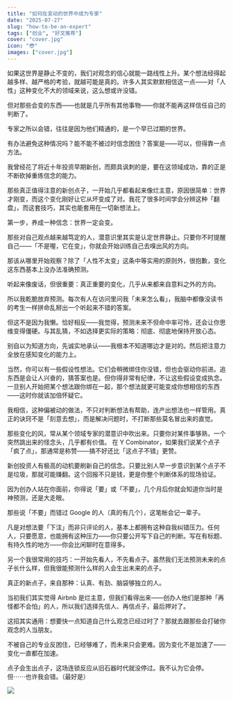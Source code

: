 ```yaml
---
title: "如何在变动的世界中成为专家"
date: "2025-07-27"
slug: "how-to-be-an-expert"
tags: ["创业", "好文推荐"]
cover: "cover.jpg"
icon: "😎"
images: ["cover.jpg"]
---
```

如果这世界是静止不变的，我们对观念的信心就能一路线性上升。某个想法经得起越多样、越严格的考验，就越可能是真的。许多人其实默默相信这一点——对「人性」这种变化不大的领域来说，这么想或许没错。



但对那些会变的东西——也就是几乎所有其他事物——你就不能再这样信任自己的判断了。



专家之所以会错，往往是因为他们精通的，是一个早已过期的世界。



有办法避免这种情况吗？能不能不被过时信念困住？答案是——可以，但得靠一点方法。



我曾经花了将近十年投资早期新创，而颇具讽刺的是，要在这领域成功，靠的正是不断砍掉重练信念的能力。



那些真正值得注意的新创点子，一开始几乎都看起来像烂主意，原因很简单：世界才刚变，而这个变化刚好让它从坏变成了对。我花了很多时间学会分辨这种「翻盘」，而这套技巧，其实也能套用在一切新想法上。



第一步，养成一种信念：世界一定会变。



那些对自己观点越来越笃定的人，潜意识里其实是认定世界静止。只要你不时提醒自己——「不是喔，它在变」，你就会开始训练自己去嗅出风的方向。



那该从哪里开始观察？除了「人性不太变」这条中等实用的原则外，很抱歉，变化这东西基本上没办法准确预测。



听起来像废话，但很重要：真正重要的变化，几乎从来都来自意料之外的方向。



所以我乾脆放弃预测。每次有人在访问里问我「未来怎么看」，我脑中都像没读书的考生一样拼命乱掰出一个听起来不错的答案。



但这不是因为我懒。恰好相反——我觉得，预测未来不但命中率可怜，还会让你思维变得僵硬。与其乱猜，不如选择更实际的策略：彻底、彻底地保持开放心态。



别自以为知道方向，先诚实地承认——我根本不知道哪边才是对的。然后把注意力全放在感知变化的能力上。



当然，你可以有一些假设性想法。它们会稍微绑住你没错，但也会驱动你前进。追东西是会让人兴奋的，猜答案也是。但你得非常有纪律，不让这些假设变成执念。
一旦别人开始把某个想法跟你绑在一起，那个想法就更可能变成你想相信的东西——这时你就该加倍怀疑它。



我相信，这种偏被动的做法，不只对判断想法有帮助，连产出想法也一样管用。真正的诀窍不是「刻意去想」，而是解决问题时，不打断那些莫名冒出来的直觉。



那些变化的风，常从某个领域专家的潜意识中吹出来。只要你对某件事够熟，一个突然跳出来的怪念头，几乎都有价值。
在 Y Combinator，如果我们说某个点子「疯了点」，那通常是称赞——搞不好还比「这点子不错」更赞。



新创投资人有极高的动机要刷新自己的信念。只要比别人早一步意识到某个点子不是垃圾，那就可能赚翻。这个回报不只是钱，更是你整个判断体系的现场验证。



因为创办人站在你面前，你得说「要」或「不要」，几个月后你就会知道你当时是神预测，还是大走眼。



那些说「不要」而错过 Google 的人（真的有几个），这笔帐会记一辈子。



凡是对想法要「下注」而非只评论的人，基本上都拥有这种自我纠错压力。任何人，只要愿意，也能拥有这种压力——你只要公开写下自己的判断。写在有标题、有持久性的地方——你会比闲聊时在意得多。



另一个我很常用的技巧：一开始先看人，不先看点子。虽然我们无法预测未来的点子长什么样，但我很能预测什么样的人会生出未来的点子。



真正的新点子，来自那种：认真、有劲、脑袋够独立的人。



当初我们其实觉得 Airbnb 是烂主意，但我们看得出来——创办人他们是那种「再怪都不会怕」的人，所以我们选择先信人、再信点子，最后押对了。



这招其实通用：想要快一点知道自己什么观念已经过时了？那就去跟那些会打破你观念的人当朋友。



不被自己的专业反困住，已经够难了，而未来只会更难。因为变化不是加速了——变化一直都在加速。



点子会生出点子，这场连锁反应从旧石器时代就没停过。我不认为它会停。
但⋯⋯也许我会错。（最好是）




![](https://prod-files-secure.s3.us-west-2.amazonaws.com/112d0858-5090-4d34-a606-b75eb8d65fd2/46476355-9cf3-4e99-9b7a-3531bc426380/1000202064.png?X-Amz-Algorithm=AWS4-HMAC-SHA256&X-Amz-Content-Sha256=UNSIGNED-PAYLOAD&X-Amz-Credential=ASIAZI2LB466ZR6EHWUG%2F20250922%2Fus-west-2%2Fs3%2Faws4_request&X-Amz-Date=20250922T172938Z&X-Amz-Expires=3600&X-Amz-Security-Token=IQoJb3JpZ2luX2VjEKn%2F%2F%2F%2F%2F%2F%2F%2F%2F%2FwEaCXVzLXdlc3QtMiJHMEUCIEFN7Rj6sz8uSgtgQOSrdGdXX%2BOG7FoCKGhU71qwXTe6AiEAqxBAUh45oPTCUa3fNiLG6Px0u5prOoKzE3de%2FLaZzT0q%2FwMIMhAAGgw2Mzc0MjMxODM4MDUiDEjSt4CwhM3bsrWytCrcA7OYl1FbLp1pADZcrDoxFrEc5l0pF5kr43DLsjlaVnYLiCyKKL6jEEPMUE28Qt7gIanf1x2EkZfwELW3myxEi1XKn01OPnjN14ZbXOZRI5qbqF3TQ1R8wd5EdOOdzXlL1TX3SgXfPbq6W%2Bx6hmlnAlhaH8ReLgQzFGEc4A8LZErPM71iNmbz%2Fq9%2BuOwNk9dqHGxoP%2FkWWHOKUSbdnX18kGL7s%2Fka2mA%2Bg4FxWs2gDjP5lgD7bqWbSbsK59QS9GhxuMHlHrpfApMLEsGIFhw8KIP56KuBmLnFb7v5wlDFCb%2FZEjUIWmjoOM%2FheBDz1LkjJFM0Zh3tOhbSh0lrIroVX4t%2Fj4NTbNDXHQCspKnsNmNlAU2IlpOGpW6Qq8Ipu6TPYDGoEkauMpRPdIH3sFnqnRl%2ByRM87txPY7wAErjWXQkWff5YtxpohCRSkcbsbnCO2OHK2bxPqKJZN5Q5j1UnEHKdKfFI%2Ber%2B%2FtAIHjDF%2FpfogDsLtWawo7r2y%2BYuFLEzz9HD9WEb8KbeO4YFdIotod0M0%2BbkHJs%2F8pYFk1uRqSvskNAXiYJ2I%2F8oI1F%2FpWpz0OjrA8cUuOlI5Cc%2FkB1hQXP4Wf3ajLs0x98LRuXXSI2BbPoKov1vyJ%2BidX%2FqMJeCxsYGOqUBX%2FpcaiLFYKlP1zmwluRgLO3T70emF6Ul%2Fk7t5BQ5gRuoL1j%2BIKAj%2FRDNNbv%2BTXZzUGCBVZ464D0n6yOXThk2lTWcZXBmkBGxuUjJXvZzEPrjYGd9xEal%2B%2FFw48pAxHoflNdA%2BGamSWkrFfdyBwqtdYmzRhrgfDeWJrtfuuNHxq4MDt4XfQrfigF5itRGtVx%2FSPpEvl0oVbuQb5Qo1flqONn2W21n&X-Amz-Signature=ce3afbb9a253ff65b5dcd6017ffe617b187d8fef2c6191dce05b3843c7c2b1f6&X-Amz-SignedHeaders=host&x-amz-checksum-mode=ENABLED&x-id=GetObject)

